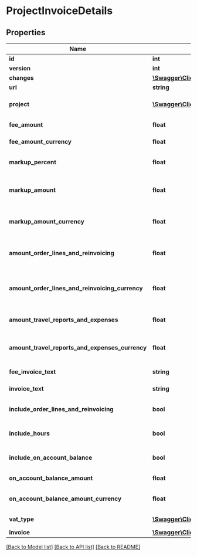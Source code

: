 # ProjectInvoiceDetails

## Properties
Name | Type | Description | Notes
------------ | ------------- | ------------- | -------------
**id** | **int** |  | [optional] 
**version** | **int** |  | [optional] 
**changes** | [**\Swagger\Client\Model\Change[]**](Change.md) |  | [optional] 
**url** | **string** |  | [optional] 
**project** | [**\Swagger\Client\Model\Project**](Project.md) | The Project related to the Invoice and ProjectInvoiceAdditionalInfo. | [optional] 
**fee_amount** | **float** | Fee amount of the project. For example: 100 NOK. | [optional] 
**fee_amount_currency** | **float** | Fee amount of the project in the invoice currency. | [optional] 
**markup_percent** | **float** | The percentage value of mark-up of amountFee. For example: 10%. | [optional] 
**markup_amount** | **float** | The amount value of mark-up of amountFee on the project invoice. For example: 10 NOK. | [optional] 
**markup_amount_currency** | **float** | The amount value of mark-up of amountFee on the project invoice, in the invoice currency. | [optional] 
**amount_order_lines_and_reinvoicing** | **float** | The amount of chargeable manual order lines and vendor invoices on the project invoice. | [optional] 
**amount_order_lines_and_reinvoicing_currency** | **float** | The amount of chargeable manual order lines and vendor invoices on the project invoice, in the invoice currency. | [optional] 
**amount_travel_reports_and_expenses** | **float** | The amount of travel costs and expenses on the project invoice. | [optional] 
**amount_travel_reports_and_expenses_currency** | **float** | The amount of travel costs and expenses on the project invoice, in the invoice currency. | [optional] 
**fee_invoice_text** | **string** | The fee comment on the project invoice. | [optional] 
**invoice_text** | **string** | The comment on the project invoice. | [optional] 
**include_order_lines_and_reinvoicing** | **bool** | Determines if extra costs should be included on the project invoice. | [optional] 
**include_hours** | **bool** | Determines if hours should be included on the project invoice. | [optional] 
**include_on_account_balance** | **bool** | Determines if akonto should be included on the project invoice. | [optional] 
**on_account_balance_amount** | **float** | The akonto amount on the project invoice. | [optional] 
**on_account_balance_amount_currency** | **float** | The akonto amount on the project invoice in the invoice currency. | [optional] 
**vat_type** | [**\Swagger\Client\Model\VatType**](VatType.md) | The VAT type of the project invoice. | [optional] 
**invoice** | [**\Swagger\Client\Model\Invoice**](Invoice.md) |  | [optional] 

[[Back to Model list]](../README.md#documentation-for-models) [[Back to API list]](../README.md#documentation-for-api-endpoints) [[Back to README]](../README.md)


